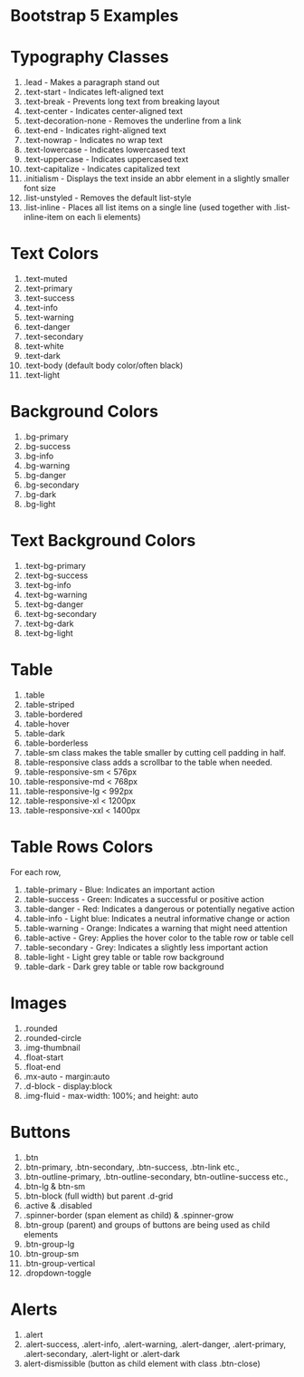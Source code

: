 # Bootstrap 5 Examples

# Typography Classes

1.  .lead    -   Makes a paragraph stand out	
2.  .text-start	-   Indicates left-aligned text	
3.  .text-break	-   Prevents long text from breaking layout	
4.  .text-center	-   Indicates center-aligned text	
5.  .text-decoration-none	-   Removes the underline from a link	
6.  .text-end	-   Indicates right-aligned text	
7.  .text-nowrap	-   Indicates no wrap text	
8.  .text-lowercase	    -   Indicates lowercased text	
9.  .text-uppercase	    -   Indicates uppercased text	
10. .text-capitalize	-   Indicates capitalized text	
11. .initialism	    -   Displays the text inside an abbr element in a slightly smaller font size    	
12. .list-unstyled	-   Removes the default list-style
13. .list-inline	-   Places all list items on a single line (used together with .list-inline-item on each li elements)

# Text Colors

1.  .text-muted  
2.  .text-primary
3.  .text-success   
4.  .text-info  
5.  .text-warning   
6.  .text-danger    
7.  .text-secondary 
8.  .text-white 
9.  .text-dark  
10. .text-body (default body color/often black) 
11. .text-light

#  Background Colors

1.  .bg-primary 
2.  .bg-success 
3.  .bg-info    
4.  .bg-warning 
5.  .bg-danger  
6.  .bg-secondary   
7.  .bg-dark 
8.  .bg-light

# Text Background Colors

1.  .text-bg-primary
2.  .text-bg-success
3.  .text-bg-info
4.  .text-bg-warning
5.  .text-bg-danger
6.  .text-bg-secondary
7.  .text-bg-dark
8.  .text-bg-light

# Table

1.  .table
2.  .table-striped
3.  .table-bordered
4.  .table-hover
5.  .table-dark
6.  .table-borderless
7.  .table-sm class makes the table smaller by cutting cell padding in half.
8.  .table-responsive class adds a scrollbar to the table when needed.
9.  .table-responsive-sm	< 576px
10. .table-responsive-md	< 768px
11. .table-responsive-lg	< 992px
12. .table-responsive-xl	< 1200px
13. .table-responsive-xxl	< 1400px

# Table Rows Colors 

For each row,

1.  .table-primary	    -   Blue: Indicates an important action
2.  .table-success	    -   Green: Indicates a successful or positive action
3.  .table-danger	    -   Red: Indicates a dangerous or potentially negative action
4.  .table-info	        -   Light blue: Indicates a neutral informative change or action
5.  .table-warning	    -   Orange: Indicates a warning that might need attention
6.  .table-active	    -   Grey: Applies the hover color to the table row or table cell
7.  .table-secondary    -	Grey: Indicates a slightly less important action
8.  .table-light	    -   Light grey table or table row background
9.  .table-dark	        -   Dark grey table or table row background

# Images

1.  .rounded
2.  .rounded-circle
3.  .img-thumbnail
4.  .float-start
5.  .float-end
6.  .mx-auto    -  margin:auto
7.  .d-block    -  display:block
8.  .img-fluid  -  max-width: 100%; and height: auto

# Buttons

1.  .btn
2.  .btn-primary, .btn-secondary, .btn-success, .btn-link etc.,
3.  .btn-outline-primary, .btn-outline-secondary, btn-outline-success etc.,
4.  .btn-lg & btn-sm
5.  .btn-block (full width) but parent .d-grid
6.  .active & .disabled 
7.  .spinner-border (span element as child) & .spinner-grow
8.  .btn-group (parent) and groups of buttons are being used as child elements
9.  .btn-group-lg
10. .btn-group-sm
11. .btn-group-vertical
12. .dropdown-toggle

# Alerts

1.  .alert
2.  .alert-success, .alert-info, .alert-warning, .alert-danger, .alert-primary, .alert-secondary, .alert-light or .alert-dark
3.  alert-dismissible (button as child element with class .btn-close)
